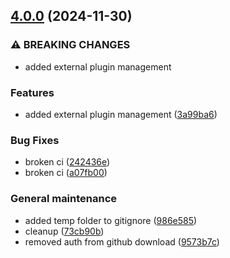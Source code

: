 ## [4.0.0](https://github.com/alemazzo/architect/compare/3.3.0...4.0.0) (2024-11-30)

### ⚠ BREAKING CHANGES

* added external plugin management

### Features

* added external plugin management ([3a99ba6](https://github.com/alemazzo/architect/commit/3a99ba64a31ad651a246c414d3443936c9c71f48))

### Bug Fixes

* broken ci ([242436e](https://github.com/alemazzo/architect/commit/242436eb65eec402803592c056013250028cc10e))
* broken ci ([a07fb00](https://github.com/alemazzo/architect/commit/a07fb0015f49078399b709b30698048d8d572fa3))

### General maintenance

* added temp folder to gitignore ([986e585](https://github.com/alemazzo/architect/commit/986e585faddcb5cec09f09ece45e1a4fa4f71022))
* cleanup ([73cb90b](https://github.com/alemazzo/architect/commit/73cb90b9dc36b36f5c2d5bc45130d84554d39983))
* removed auth from github download ([9573b7c](https://github.com/alemazzo/architect/commit/9573b7c0562d4ee760f78d925742a0b8ab4f5389))
